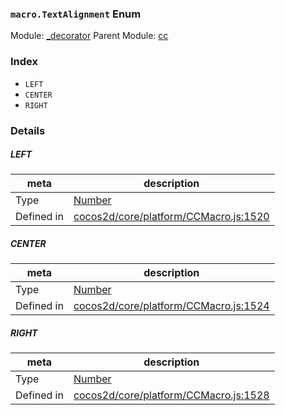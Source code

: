 ### `macro.TextAlignment` Enum



Module: [_decorator](../modules/_decorator.md)
Parent Module: [cc](../modules/cc.md)





### Index
  - `LEFT`
  - `CENTER`
  - `RIGHT`

### Details


##### LEFT

> 

| meta | description |
|------|-------------|
| Type | <a href="https://developer.mozilla.org/en/JavaScript/Reference/Global_Objects/Number" class="crosslink external" target="_blank">Number</a> |
| Defined in | [cocos2d/core/platform/CCMacro.js:1520](https://github.com/cocos-creator/engine/blob/4f734a806d1fd7c4073fb064fddc961384fe67af/cocos2d/core/platform/CCMacro.js#L1520) |



##### CENTER

> 

| meta | description |
|------|-------------|
| Type | <a href="https://developer.mozilla.org/en/JavaScript/Reference/Global_Objects/Number" class="crosslink external" target="_blank">Number</a> |
| Defined in | [cocos2d/core/platform/CCMacro.js:1524](https://github.com/cocos-creator/engine/blob/4f734a806d1fd7c4073fb064fddc961384fe67af/cocos2d/core/platform/CCMacro.js#L1524) |



##### RIGHT

> 

| meta | description |
|------|-------------|
| Type | <a href="https://developer.mozilla.org/en/JavaScript/Reference/Global_Objects/Number" class="crosslink external" target="_blank">Number</a> |
| Defined in | [cocos2d/core/platform/CCMacro.js:1528](https://github.com/cocos-creator/engine/blob/4f734a806d1fd7c4073fb064fddc961384fe67af/cocos2d/core/platform/CCMacro.js#L1528) |


